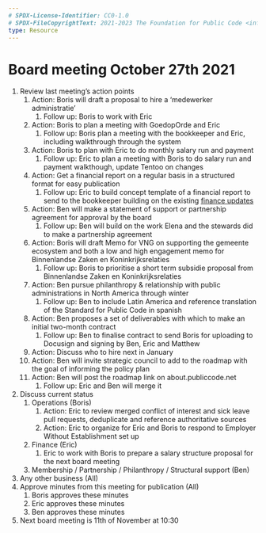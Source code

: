 ```yaml
---
# SPDX-License-Identifier: CC0-1.0
# SPDX-FileCopyrightText: 2021-2023 The Foundation for Public Code <info@publiccode.net>
type: Resource
---
```


# Board meeting October 27th 2021

1. Review last meeting’s action points
   1. Action: Boris will draft a proposal to hire a ‘medewerker administratie’
       1. Follow up: Boris to work with Eric
   2. Action: Boris to plan a meeting with GoedopOrde and Eric
       1. Follow up: Boris plan a meeting with the bookkeeper and Eric, including walkthrough through the system
   3. Action: Boris to plan with Eric to do monthly salary run and payment
       1. Follow up: Eric to plan a meeting with Boris to do salary run and payment walkthough, update Tentoo on changes
   4. Action: Get a financial report on a regular basis in a structured format for easy publication
       1. Follow up: Eric to build concept template of a financial report to send to the bookkeeper building on the existing [finance updates](https://about.publiccode.net/organization/finance-updates/)
   5. Action: Ben will make a statement of support or partnership agreement for approval by the board
       1. Follow up: Ben will build on the work Elena and the stewards did to make a partnership agreement
   6. Action: Boris will draft Memo for VNG on supporting the gemeente ecosystem and both a low and high engagement memo for Binnenlandse Zaken en Koninkrijksrelaties
       1. Follow up: Boris to prioritise a short term subsidie proposal from Binnenlandse Zaken en Koninkrijksrelaties
   7. Action: Ben pursue philanthropy & relationship with public administrations in North America through winter
       1. Follow up: Ben to include Latin America and reference translation of the Standard for Public Code in spanish
   8. Action: Ben proposes a set of deliverables with which to make an initial two-month contract
       1. Follow up: Ben to finalise contract to send Boris for uploading to Docusign and signing by Ben, Eric and Matthew
   9. Action: Discuss who to hire next in January
   10. Action: Ben will invite strategic council to add to the roadmap with the goal of informing the policy plan
   11. Action: Ben will post the roadmap link on about.publiccode.net
       1. Follow up: Eric and Ben will merge it
2. Discuss current status
   1. Operations (Boris)
       1. Action: Eric to review merged conflict of interest and sick leave pull requests, deduplicate and reference authoritative sources
       1. Action: Eric to organize for Eric and Boris to respond to Employer Without Establishment set up
   2. Finance (Eric)
       1. Eric to work with Boris to prepare a salary structure proposal for the next board meeting
   3. Membership / Partnership / Philanthropy / Structural support (Ben)
5. Any other business (All)
6. Approve minutes from this meeting for publication (All)
   1. Boris approves these minutes
   2. Eric approves these minutes
   3. Ben approves these minutes
7. Next board meeting is 11th of November at 10:30
